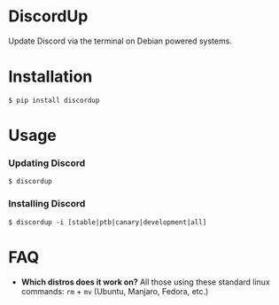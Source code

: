 # DiscordUp
Update Discord via the terminal on Debian powered systems.

# Installation
```
$ pip install discordup
```

# Usage
### Updating Discord 
```
$ discordup
```

### Installing Discord
```
$ discordup -i [stable|ptb|canary|development|all]
```

# FAQ
* **Which distros does it work on?** All those using these standard linux commands: `rm` + `mv` (Ubuntu, Manjaro, Fedora, etc.)
